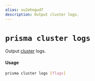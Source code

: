 ```yaml
---
alias: vu2ohngud7
description: Output cluster logs.
---
```


# `prisma cluster logs`

Output [cluster](!alias-eu2ood0she) logs.

#### Usage

```sh
prisma cluster logs [flags]
```
